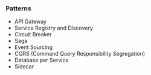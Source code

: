 ### Patterns
* API Gateway
* Service Registry and Discovery
* Circuit Breaker
* Saga
* Event Sourcing
* CQRS (Command Query Responsibility Segregation)
* Database per Service
* Sidecar